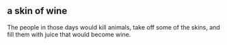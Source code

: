## a skin of wine ##

The people in those days would kill animals, take off some of the skins, and fill them with juice that would become wine.